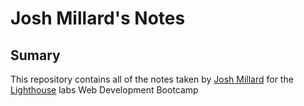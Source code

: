 # Josh Millard's Notes

## Sumary 

This repository contains all of the notes taken by [Josh Millard](https://github.com/CoffeeJitterz) for the [Lighthouse](https://www.lighthouselabs.ca) labs Web Development Bootcamp
